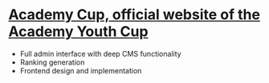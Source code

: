 ---
---
# [Academy Cup, official website of the Academy Youth Cup](http://ayc.academycup.com)

- Full admin interface with deep CMS functionality
- Ranking generation
- Frontend design and implementation